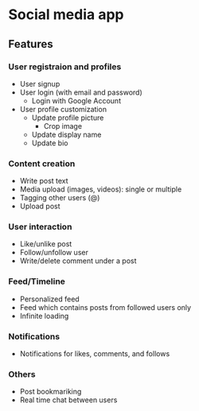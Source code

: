 # Social media app

## Features

### User registraion and profiles ###
- User signup
- User login (with email and password)
  - Login with Google Account
- User profile customization
    - Update profile picture
        - Crop image
    - Update display name
    - Update bio

### Content creation ###
- Write post text 
- Media upload (images, videos): single or multiple
- Tagging other users (@)
- Upload post

### User interaction ###
- Like/unlike post
- Follow/unfollow user
- Write/delete comment under a post

### Feed/Timeline ###
- Personalized feed
- Feed which contains posts from followed users only
- Infinite loading

### Notifications ###
- Notifications for likes, comments, and follows

### Others ###
- Post bookmariking
- Real time chat between users



